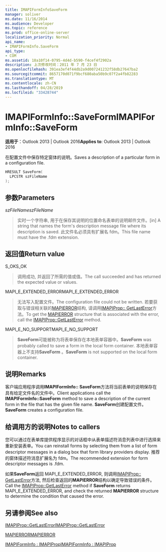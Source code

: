 ```yaml
---
title: IMAPIFormInfoSaveForm
manager: soliver
ms.date: 11/16/2014
ms.audience: Developer
ms.topic: reference
ms.prod: office-online-server
localization_priority: Normal
api_name:
- IMAPIFormInfo.SaveForm
api_type:
- COM
ms.assetid: 18a10f14-0795-4d4d-b590-f4cef4f2902a
description: 上次修改时间：2011 年 7 月 23 日
ms.openlocfilehash: 391ea3ef4f44db2a9d007241232f58db27647ba2
ms.sourcegitcommit: 8657170d071f9bcf680aba50b9c07f2a4fb82283
ms.translationtype: MT
ms.contentlocale: zh-CN
ms.lasthandoff: 04/28/2019
ms.locfileid: "33428744"
---
```

# <a name="imapiforminfosaveform"></a><span data-ttu-id="09278-103">IMAPIFormInfo::SaveForm</span><span class="sxs-lookup"><span data-stu-id="09278-103">IMAPIFormInfo::SaveForm</span></span>

  
  
<span data-ttu-id="09278-104">**适用于**：Outlook 2013 | Outlook 2016</span><span class="sxs-lookup"><span data-stu-id="09278-104">**Applies to**: Outlook 2013 | Outlook 2016</span></span> 
  
<span data-ttu-id="09278-105">在配置文件中保存特定窗体的说明。</span><span class="sxs-lookup"><span data-stu-id="09278-105">Saves a description of a particular form in a configuration file.</span></span>
  
```cpp
HRESULT SaveForm(
  LPCSTR szFileName
);
```

## <a name="parameters"></a><span data-ttu-id="09278-106">参数</span><span class="sxs-lookup"><span data-stu-id="09278-106">Parameters</span></span>

 <span data-ttu-id="09278-107">_szFileName_</span><span class="sxs-lookup"><span data-stu-id="09278-107">_szFileName_</span></span>
  
> <span data-ttu-id="09278-108">实时一个字符串, 用于在保存其说明的位置命名表单的说明邮件文件。</span><span class="sxs-lookup"><span data-stu-id="09278-108">[in] A string that names the form's description message file where its description is saved.</span></span> <span data-ttu-id="09278-109">此文件名必须具有扩展名 fdm。</span><span class="sxs-lookup"><span data-stu-id="09278-109">This file name must have the .fdm extension.</span></span>
    
## <a name="return-value"></a><span data-ttu-id="09278-110">返回值</span><span class="sxs-lookup"><span data-stu-id="09278-110">Return value</span></span>

<span data-ttu-id="09278-111">S_OK</span><span class="sxs-lookup"><span data-stu-id="09278-111">S_OK</span></span> 
  
> <span data-ttu-id="09278-112">调用成功, 并返回了所需的值或值。</span><span class="sxs-lookup"><span data-stu-id="09278-112">The call succeeded and has returned the expected value or values.</span></span>
    
<span data-ttu-id="09278-113">MAPI_E_EXTENDED_ERROR</span><span class="sxs-lookup"><span data-stu-id="09278-113">MAPI_E_EXTENDED_ERROR</span></span> 
  
> <span data-ttu-id="09278-114">无法写入配置文件。</span><span class="sxs-lookup"><span data-stu-id="09278-114">The configuration file could not be written.</span></span> <span data-ttu-id="09278-115">若要获取与错误相关联的[MAPIERROR](mapierror.md)结构, 请调用[IMAPIProp:: GetLastError](imapiprop-getlasterror.md)方法。</span><span class="sxs-lookup"><span data-stu-id="09278-115">To get the [MAPIERROR](mapierror.md) structure that is associated with the error, call the [IMAPIProp::GetLastError](imapiprop-getlasterror.md) method.</span></span> 
    
<span data-ttu-id="09278-116">MAPI_E_NO_SUPPORT</span><span class="sxs-lookup"><span data-stu-id="09278-116">MAPI_E_NO_SUPPORT</span></span> 
  
> <span data-ttu-id="09278-117">**SaveForm**可能被称为将表单保存在本地表单容器中。</span><span class="sxs-lookup"><span data-stu-id="09278-117">**SaveForm** was probably called to save a form in the local form container.</span></span> <span data-ttu-id="09278-118">本地表单容器上不支持**SaveForm** 。</span><span class="sxs-lookup"><span data-stu-id="09278-118">**SaveForm** is not supported on the local form container.</span></span> 
    
## <a name="remarks"></a><span data-ttu-id="09278-119">说明</span><span class="sxs-lookup"><span data-stu-id="09278-119">Remarks</span></span>

<span data-ttu-id="09278-120">客户端应用程序调用**IMAPIFormInfo:: SaveForm**方法将当前表单的说明保存在具有给定文件名的文件中。</span><span class="sxs-lookup"><span data-stu-id="09278-120">Client applications call the **IMAPIFormInfo::SaveForm** method to save a description of the current form in the file that has the given file name.</span></span> <span data-ttu-id="09278-121">**SaveForm**创建配置文件。</span><span class="sxs-lookup"><span data-stu-id="09278-121">**SaveForm** creates a configuration file.</span></span> 
  
## <a name="notes-to-callers"></a><span data-ttu-id="09278-122">给调用方的说明</span><span class="sxs-lookup"><span data-stu-id="09278-122">Notes to callers</span></span>

<span data-ttu-id="09278-123">您可以通过在表单库提供程序显示的对话框中从表单描述符消息列表中进行选择来重新安装表单。</span><span class="sxs-lookup"><span data-stu-id="09278-123">You can reinstall forms by selecting them from a list of form descriptor messages in a dialog box that form library providers display.</span></span> <span data-ttu-id="09278-124">推荐的窗体描述符消息扩展名为 fdm。</span><span class="sxs-lookup"><span data-stu-id="09278-124">The recommended extension for form descriptor messages is .fdm.</span></span>
  
<span data-ttu-id="09278-125">如果**SaveForm**返回 MAPI_E_EXTENDED_ERROR, 则调用[IMAPIProp:: GetLastError](imapiprop-getlasterror.md)方法, 然后检查返回的**MAPIERROR**结构以确定导致错误的条件。</span><span class="sxs-lookup"><span data-stu-id="09278-125">Call the [IMAPIProp::GetLastError](imapiprop-getlasterror.md) method if **SaveForm** returns MAPI_E_EXTENDED_ERROR, and check the returned **MAPIERROR** structure to determine the condition that caused the error.</span></span> 
  
## <a name="see-also"></a><span data-ttu-id="09278-126">另请参阅</span><span class="sxs-lookup"><span data-stu-id="09278-126">See also</span></span>



[<span data-ttu-id="09278-127">IMAPIProp::GetLastError</span><span class="sxs-lookup"><span data-stu-id="09278-127">IMAPIProp::GetLastError</span></span>](imapiprop-getlasterror.md)
  
[<span data-ttu-id="09278-128">MAPIERROR</span><span class="sxs-lookup"><span data-stu-id="09278-128">MAPIERROR</span></span>](mapierror.md)
  
[<span data-ttu-id="09278-129">IMAPIFormInfo : IMAPIProp</span><span class="sxs-lookup"><span data-stu-id="09278-129">IMAPIFormInfo : IMAPIProp</span></span>](imapiforminfoimapiprop.md)

